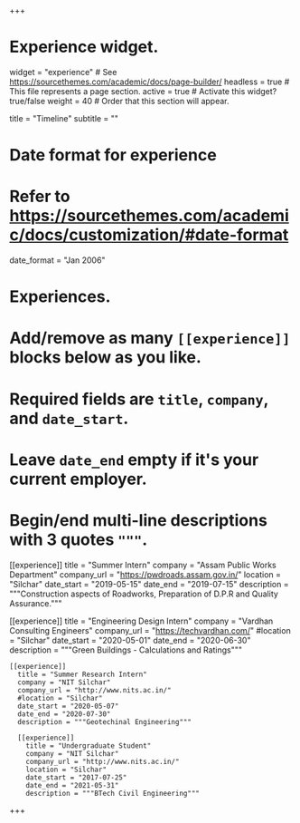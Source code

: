 +++
# Experience widget.
widget = "experience"  # See https://sourcethemes.com/academic/docs/page-builder/
headless = true  # This file represents a page section.
active = true  # Activate this widget? true/false
weight = 40  # Order that this section will appear.

title = "Timeline"
subtitle = ""

# Date format for experience
#   Refer to https://sourcethemes.com/academic/docs/customization/#date-format
date_format = "Jan 2006"

# Experiences.
#   Add/remove as many `[[experience]]` blocks below as you like.
#   Required fields are `title`, `company`, and `date_start`.
#   Leave `date_end` empty if it's your current employer.
#   Begin/end multi-line descriptions with 3 quotes `"""`.
[[experience]]
  title = "Summer Intern"
  company = "Assam Public Works Department"
  company_url = "https://pwdroads.assam.gov.in/"
  location = "Silchar"
  date_start = "2019-05-15"
  date_end = "2019-07-15"
  description = """Construction aspects of Roadworks, Preparation of D.P.R and Quality Assurance."""

  [[experience]]
    title = "Engineering Design Intern"
    company = "Vardhan Consulting Engineers"
    company_url = "https://techvardhan.com/"
    #location = "Silchar"
    date_start = "2020-05-01"
    date_end = "2020-06-30"
    description = """Green Buildings - Calculations and Ratings"""

    [[experience]]
      title = "Summer Research Intern"
      company = "NIT Silchar"
      company_url = "http://www.nits.ac.in/"
      #location = "Silchar"
      date_start = "2020-05-07"
      date_end = "2020-07-30"
      description = """Geotechinal Engineering"""

      [[experience]]
        title = "Undergraduate Student"
        company = "NIT Silchar"
        company_url = "http://www.nits.ac.in/"
        location = "Silchar"
        date_start = "2017-07-25"
        date_end = "2021-05-31"
        description = """BTech Civil Engineering"""

+++
